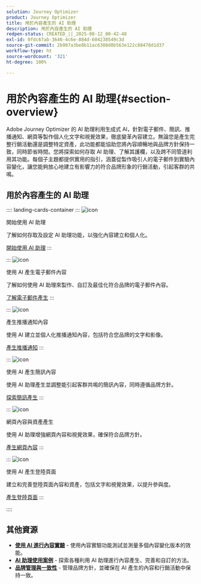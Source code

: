```yaml
---
solution: Journey Optimizer
product: Journey Optimizer
title: 用於內容產生的 AI 助理
description: 用於內容產生的 AI 助理
redpen-status: CREATED_||_2025-08-12_00-42-48
exl-id: 0fdc67ab-3646-4c6e-884d-604238549c3d
source-git-commit: 2b907a3be8b11ac6308d0b563e122c88478d1d37
workflow-type: ht
source-wordcount: '321'
ht-degree: 100%

---
```


# 用於內容產生的 AI 助理{#section-overview}

Adobe Journey Optimizer 的 AI 助理利用生成式 AI，針對電子郵件、簡訊、推播通知、網頁等製作個人化文字和視覺效果，徹底變革內容建立。無論您是產生完整行銷活動還是調整特定資產，此功能都能協助您將內容順暢地與品牌方針保持一致，同時節省時間。您將探索如何存取 AI 助理、了解其護欄，以及跨不同管道利用其功能。每個子主題都提供實用的指引，涵蓋從製作吸引人的電子郵件到實驗內容變化，讓您能夠放心地建立有影響力的符合品牌形象的行銷活動，引起客群的共鳴。

## 用於內容產生的 AI 助理

:::: landing-cards-container
:::
![icon](https://cdn.experienceleague.adobe.com/icons/circle-play.svg?lang=zh-Hant)

開始使用 AI 助理

了解如何存取及設定 AI 助理功能，以強化內容建立和個人化。

[開始使用 AI 助理](../using/content-management/gs-generative.md)
:::

:::
![icon](https://cdn.experienceleague.adobe.com/icons/envelope.svg?lang=zh-Hant)

使用 AI 產生電子郵件內容

了解如何使用 AI 助理來製作、自訂及最佳化符合品牌的電子郵件內容。

[了解電子郵件產生](../using/content-management/generative-email.md)
:::

:::
![icon](https://cdn.experienceleague.adobe.com/icons/bell.svg?lang=zh-Hant)

產生推播通知內容

使用 AI 建立並個人化推播通知內容，包括符合您品牌的文字和影像。

[產生推播通知](../using/content-management/generative-push.md)
:::

:::
![icon](https://cdn.experienceleague.adobe.com/icons/message.svg?lang=zh-Hant)

使用 AI 產生簡訊內容

使用 AI 助理產生並調整能引起客群共鳴的簡訊內容，同時遵循品牌方針。

[探索簡訊產生](../using/content-management/generative-sms.md)
:::

:::
![icon](https://cdn.experienceleague.adobe.com/icons/globe.svg?lang=zh-Hant)

網頁內容與資產產生

使用 AI 助理增強網頁內容和視覺效果，確保符合品牌方針。

[產生網頁內容](../using/content-management/generative-web.md)
:::

:::
![icon](https://cdn.experienceleague.adobe.com/icons/window-maximize.svg?lang=zh-Hant)

使用 AI 產生登陸頁面

建立和完善登陸頁面內容和資產，包括文字和視覺效果，以提升參與度。

[產生登陸頁面](../using/content-management/generative-lp.md)
:::

::::


## 其他資源

- **[使用 AI 進行內容實驗](../using/content-management/generative-experimentation.md)** - 使用內容實驗功能測試並測量多個內容變化版本的效能。
- **[AI 助理使用案例](../using/content-management/generative-uc.md)** - 探索各種利用 AI 助理進行內容產生、完善和自訂的方法。
- **[品牌管理與一致性](brands-landing-page.md)** - 管理品牌方針，並確保在 AI 產生的內容和行銷活動中保持一致。

